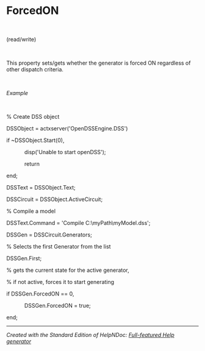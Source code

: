 # ForcedON

&nbsp;

(read/write)

&nbsp;

This property sets/gets whether the generator is forced ON regardless of other dispatch criteria.

&nbsp;

*Example*

&nbsp;

% Create DSS object

DSSObject = actxserver('OpenDSSEngine.DSS')

if ~DSSObject.Start(0),

&nbsp; &nbsp; &nbsp; &nbsp; &nbsp; &nbsp; disp('Unable to start openDSS');

&nbsp; &nbsp; &nbsp; &nbsp; &nbsp; &nbsp; return

end;

DSSText = DSSObject.Text;

DSSCircuit = DSSObject.ActiveCircuit;

% Compile a model &nbsp; &nbsp;

DSSText.Command = 'Compile C:\\myPath\\myModel.dss';

DSSGen = DSSCircuit.Generators;

% Selects the first Generator from the list

DSSGen.First;

% gets the current state for the active generator,

% if not active, forces it to start generating

if DSSGen.ForcedON == 0,

&nbsp; &nbsp; &nbsp; &nbsp; &nbsp; &nbsp; DSSGen.ForcedON = true;

end;

***
_Created with the Standard Edition of HelpNDoc: [Full-featured Help generator](<https://www.helpndoc.com/feature-tour>)_
